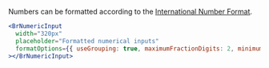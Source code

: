 Numbers can be formatted according to the [International Number Format](https://developer.mozilla.org/en-US/docs/Web/JavaScript/Reference/Global_Objects/Intl/NumberFormat).

```jsx live
<BrNumericInput
  width="320px"
  placeholder="Formatted numerical inputs"
  formatOptions={{ useGrouping: true, maximumFractionDigits: 2, minimumFractionDigits: 2 }}
></BrNumericInput>
```
